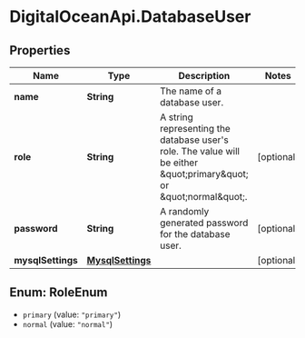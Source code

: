 # DigitalOceanApi.DatabaseUser

## Properties
Name | Type | Description | Notes
------------ | ------------- | ------------- | -------------
**name** | **String** | The name of a database user. | 
**role** | **String** | A string representing the database user&#x27;s role. The value will be either \&quot;primary\&quot; or \&quot;normal\&quot;.  | [optional] 
**password** | **String** | A randomly generated password for the database user. | [optional] 
**mysqlSettings** | [**MysqlSettings**](MysqlSettings.md) |  | [optional] 

<a name="RoleEnum"></a>
## Enum: RoleEnum

* `primary` (value: `"primary"`)
* `normal` (value: `"normal"`)

